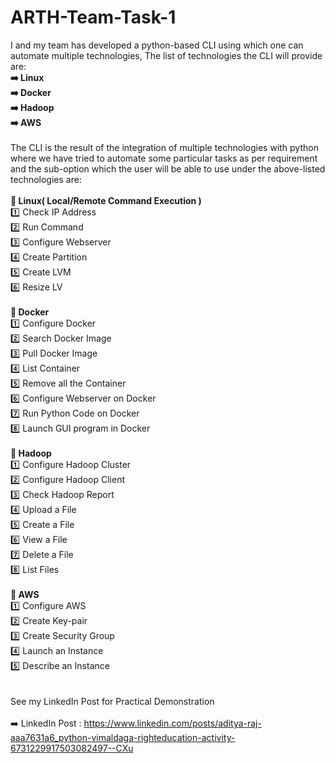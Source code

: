 # ARTH-Team-Task-1<br />

I and my team has developed a python-based CLI using which one can automate multiple technologies, The list of technologies the CLI will provide are:<br />
<strong>➡️ Linux<br /></strong>
<strong>➡️ Docker<br /></strong>
<strong>➡️ Hadoop<br /></strong>
<strong>➡️ AWS<br /></strong>
<br />
The CLI is the result of the integration of multiple technologies with python where we have tried to automate some particular tasks as per requirement and the sub-option which the user will be able to use under the above-listed technologies are:<br />
<br />
<strong>🔰 Linux( Local/Remote Command Execution )<br /></strong>
        1️⃣ Check IP Address<br />
        2️⃣ Run Command<br />
        3️⃣ Configure Webserver<br />
        4️⃣ Create Partition<br />
        5️⃣ Create LVM<br />
        6️⃣ Resize LV<br />
<br />
<strong>🔰 Docker<br /></strong>
        1️⃣ Configure Docker<br />
        2️⃣ Search Docker Image<br />
        3️⃣ Pull Docker Image<br />
        4️⃣ List Container<br />
        5️⃣ Remove all the Container<br />
        6️⃣ Configure Webserver on Docker<br />
        7️⃣ Run Python Code on Docker<br />
        8️⃣ Launch GUI program in Docker<br />
<br />
<strong>🔰 Hadoop<br /></strong>
        1️⃣ Configure Hadoop Cluster<br />
        2️⃣ Configure Hadoop Client<br />
        3️⃣ Check Hadoop Report<br />
        4️⃣ Upload a File<br />
        5️⃣ Create a File<br />
        6️⃣ View a File<br />
        7️⃣ Delete a File<br />
        8️⃣ List Files<br />
<br />
<strong>🔰 AWS<br /></strong>
        1️⃣ Configure AWS<br />
        2️⃣ Create Key-pair<br />
        3️⃣ Create Security Group<br />
        4️⃣ Launch an Instance<br />
        5️⃣ Describe an Instance<br />
<br />        
See my LinkedIn Post for Practical Demonstration<br />
<br />
➡️ LinkedIn Post : https://www.linkedin.com/posts/aditya-raj-aaa7631a6_python-vimaldaga-righteducation-activity-6731229917503082497--CXu

